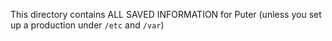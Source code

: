 This directory contains ALL SAVED INFORMATION for Puter
(unless you set up a production under `/etc` and `/var`)
